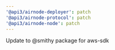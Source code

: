```yaml
---
'@api3/airnode-deployer': patch
'@api3/airnode-protocol': patch
'@api3/airnode-node': patch
---
```


Update to @smithy package for aws-sdk
